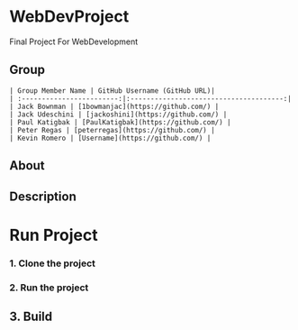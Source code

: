 # WebDevProject
 Final Project For WebDevelopment

## Group
	| Group Member Name | GitHub Username (GitHub URL)|
	| :------------------------:|:--------------------------------------:|
	| Jack Bownman | [1bowmanjac](https://github.com/) |
	| Jack Udeschini | [jackoshini](https://github.com/) |
	| Paul Katigbak | [PaulKatigbak](https://github.com/) |
	| Peter Regas | [peterregas](https://github.com/) |
	| Kevin Romero | [Username](https://github.com/) |

## About

## Description

# Run Project

### 1. Clone the project

### 2. Run the project

## 3. Build
